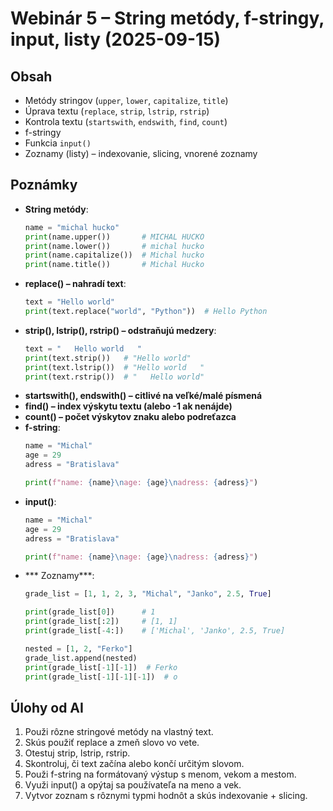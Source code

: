 # Webinár 5 – String metódy, f-stringy, input, listy (2025-09-15)

## Obsah
- Metódy stringov (`upper`, `lower`, `capitalize`, `title`)
- Úprava textu (`replace`, `strip`, `lstrip`, `rstrip`)
- Kontrola textu (`startswith`, `endswith`, `find`, `count`)
- f-stringy
- Funkcia `input()`
- Zoznamy (listy) – indexovanie, slicing, vnorené zoznamy

## Poznámky
- **String metódy**:
  ```python
  name = "michal hucko"
  print(name.upper())       # MICHAL HUCKO
  print(name.lower())       # michal hucko
  print(name.capitalize())  # Michal hucko
  print(name.title())       # Michal Hucko
  ```
- **replace() – nahradí text**:
    ```python
    text = "Hello world"
    print(text.replace("world", "Python"))  # Hello Python
    ```
- **strip(), lstrip(), rstrip() – odstraňujú medzery**:
    ```python
    text = "   Hello world   "
    print(text.strip())   # "Hello world"
    print(text.lstrip())  # "Hello world   "
    print(text.rstrip())  # "   Hello world"
    ```
- **startswith(), endswith() – citlivé na veľké/malé písmená**
- **find() – index výskytu textu (alebo -1 ak nenájde)**
- **count() – počet výskytov znaku alebo podreťazca**
- **f-string**:
    ```python
    name = "Michal"
    age = 29
    adress = "Bratislava"

    print(f"name: {name}\nage: {age}\nadress: {adress}")
    ```
- **input()**:
    ```python
    name = "Michal"
    age = 29
    adress = "Bratislava"

    print(f"name: {name}\nage: {age}\nadress: {adress}")
    ```
- *** Zoznamy***:
    ```python
    grade_list = [1, 1, 2, 3, "Michal", "Janko", 2.5, True]

    print(grade_list[0])      # 1
    print(grade_list[:2])     # [1, 1]
    print(grade_list[-4:])    # ['Michal', 'Janko', 2.5, True]

    nested = [1, 2, "Ferko"]
    grade_list.append(nested)
    print(grade_list[-1][-1])  # Ferko
    print(grade_list[-1][-1][-1])  # o
    ```
## Úlohy od AI
1. Použi rôzne stringové metódy na vlastný text.
2. Skús použiť replace a zmeň slovo vo vete.
3. Otestuj strip, lstrip, rstrip.
4. Skontroluj, či text začína alebo končí určitým slovom.
5. Použi f-string na formátovaný výstup s menom, vekom a mestom.
6. Využi input() a opýtaj sa používateľa na meno a vek.
7. Vytvor zoznam s rôznymi typmi hodnôt a skús indexovanie + slicing.

